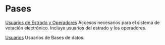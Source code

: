 <!-- TITLE: Pases -->
<!-- SUBTITLE: Usuarios - Contraseñas -->

# Pases
[Usuarios de Estrado y Operadores](/pases/accesos-clientes-estrado-y-operadores)
Accesos necesarios para el sistema de votación electrónico. Incluye usuarios del estrado y los operadores.

[Usuarios](/pases/usuarios-de-bases-de-datos)
Usuarios de Bases de datos.





